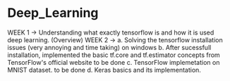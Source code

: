 # Deep_Learning 
WEEK 1 -> Understanding what exactly tensorflow is and how it is used deep learning. (Overview)
WEEK 2 ->   a. Solving the tensorflow installation issues (very annoying and time taking) on windows 
            b. After sucessfull installation, implemented the basic tf.core and tf.estimator concepts from TensorFlow's official website
to be done  c. TensorFlow implemetation on MNIST dataset. 
to be done  d. Keras basics and  its implementation.     
